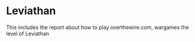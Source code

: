 # Leviathan
This includes the report about how to play overthewire.com, wargames the level of Leviathan
